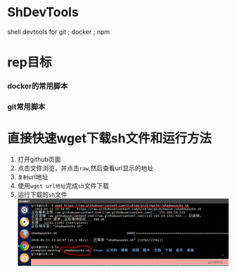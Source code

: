 # ShDevTools
shell devtools for git ; docker ; npm

# rep目标
### docker的常用脚本
### git常用脚本

# 直接快速wget下载sh文件和运行方法
1. 打开github页面
2. 点击文件浏览，并点击`raw`,然后查看url显示的地址
3. `复制`url地址
4. 使用`wget url地址`完成`sh`文件下载
5. 运行下载的`sh`文件 
![image wget下载sh示例](./20180511134703287.png)
